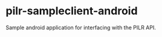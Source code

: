 pilr-sampleclient-android
=========================

Sample android application for interfacing with the PILR API.
